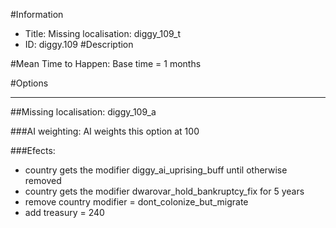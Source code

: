 #Information
 - Title: Missing localisation: diggy_109_t
 - ID: diggy.109
#Description

#Mean Time to Happen:
Base time = 1 months

#Options

___
##Missing localisation: diggy_109_a

###AI weighting:
AI weights this option at 100


###Efects:<ul><li>country gets the modifier diggy_ai_uprising_buff until otherwise removed</li><li>country gets the modifier dwarovar_hold_bankruptcy_fix for 5 years</li><li>remove country modifier = dont_colonize_but_migrate</li><li>add treasury = 240</li></ul>
